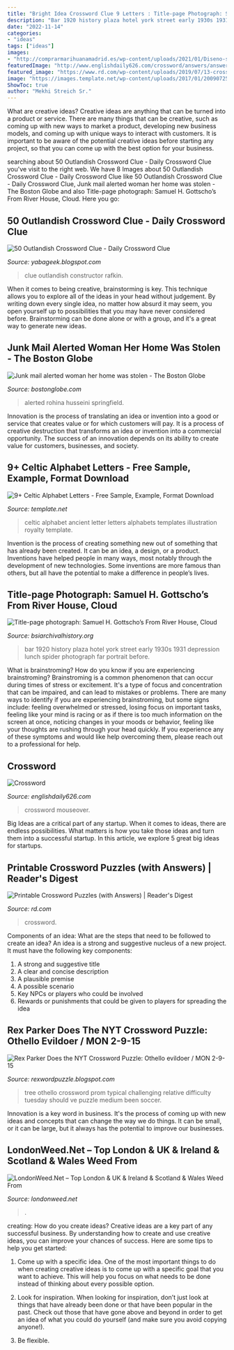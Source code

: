 ```yaml
---
title: "Bright Idea Crossword Clue 9 Letters : Title-page Photograph: Samuel H. Gottscho’s From River House, Cloud"
description: "Bar 1920 history plaza hotel york street early 1930s 1931 depression lunch spider photograph far portrait before"
date: "2022-11-14"
categories:
- "ideas"
tags: ["ideas"]
images:
- "http://comprarmarihuanamadrid.es/wp-content/uploads/2021/01/Diseno-sin-titulo-85.jpg"
featuredImage: "http://www.englishdaily626.com/crossword/answers/answers002.gif"
featured_image: "https://www.rd.com/wp-content/uploads/2019/07/13-crossword-answer.jpg?w=2000"
image: "https://images.template.net/wp-content/uploads/2017/01/20090725/Celtic-Alphabet-Letter-Illustration.jpg"
ShowToc: true
author: "Mekhi Streich Sr."
---
```



What are creative ideas?
Creative ideas are anything that can be turned into a product or service. There are many things that can be creative, such as coming up with new ways to market a product, developing new business models, and coming up with unique ways to interact with customers. It is important to be aware of the potential creative ideas before starting any project, so that you can come up with the best option for your business.

	

		
searching about 50 Outlandish Crossword Clue - Daily Crossword Clue you've visit to the right web. We have 8 Images about 50 Outlandish Crossword Clue - Daily Crossword Clue like 50 Outlandish Crossword Clue - Daily Crossword Clue, Junk mail alerted woman her home was stolen - The Boston Globe and also Title-page photograph: Samuel H. Gottscho’s From River House, Cloud. Here you go:
		
    
## 50 Outlandish Crossword Clue - Daily Crossword Clue

<img loading=lazy src="https://static01.nyt.com/images/2020/06/17/crosswords/17wordplay-constructor-rafkin/17wordplay-constructor-rafkin-superJumbo.jpg" onerror="this.onerror=null;this.src='https://tse2.mm.bing.net/th?id=OIP.KsnuYc03EK-R8t6QWjfAOgHaEy&amp;pid=15.1';" alt="50 Outlandish Crossword Clue - Daily Crossword Clue">

_Source: yabageek.blogspot.com_

>clue outlandish constructor rafkin. 

	

When it comes to being creative, brainstorming is key. This technique allows you to explore all of the ideas in your head without judgement. By writing down every single idea, no matter how absurd it may seem, you open yourself up to possibilities that you may have never considered before. Brainstorming can be done alone or with a group, and it's a great way to generate new ideas.

    
## Junk Mail Alerted Woman Her Home Was Stolen - The Boston Globe

<img loading=lazy src="https://arc-anglerfish-arc2-prod-bostonglobe.s3.amazonaws.com/public/ZJQWWDQSJUI6VMYUQQ3I27GCRM.jpg" onerror="this.onerror=null;this.src='https://tse4.mm.bing.net/th?id=OIP.zhyo2JnDybh_R2Nb28YM7gHaE0&amp;pid=15.1';" alt="Junk mail alerted woman her home was stolen - The Boston Globe">

_Source: bostonglobe.com_

>alerted rohina husseini springfield. 

	

Innovation is the process of translating an idea or invention into a good or service that creates value or for which customers will pay. It is a process of creative destruction that transforms an idea or invention into a commercial opportunity. The success of an innovation depends on its ability to create value for customers, businesses, and society.

    
## 9+ Celtic Alphabet Letters - Free Sample, Example, Format Download

<img loading=lazy src="https://images.template.net/wp-content/uploads/2017/01/20090725/Celtic-Alphabet-Letter-Illustration.jpg" onerror="this.onerror=null;this.src='https://tse3.mm.bing.net/th?id=OIP.DTAznVf64TIK6h0aRvVPjAHaE_&amp;pid=15.1';" alt="9+ Celtic Alphabet Letters - Free Sample, Example, Format Download">

_Source: template.net_

>celtic alphabet ancient letter letters alphabets templates illustration royalty template. 

	

Invention is the process of creating something new out of something that has already been created. It can be an idea, a design, or a product. Inventions have helped people in many ways, most notably through the development of new technologies. Some inventions are more famous than others, but all have the potential to make a difference in people’s lives.

    
## Title-page Photograph: Samuel H. Gottscho’s From River House, Cloud

<img loading=lazy src="https://www.bsiarchivalhistory.org/BSI_Archival_History/Woodys_pt_1_files/droppedImage_6.png" onerror="this.onerror=null;this.src='https://tse1.mm.bing.net/th?id=OIP.PLJldslxKrjtg3bufNF__QHaFM&amp;pid=15.1';" alt="Title-page photograph: Samuel H. Gottscho’s From River House, Cloud">

_Source: bsiarchivalhistory.org_

>bar 1920 history plaza hotel york street early 1930s 1931 depression lunch spider photograph far portrait before. 

	

What is brainstroming?
How do you know if you are experiencing brainstroming? Brainstroming is a common phenomenon that can occur during times of stress or excitement. It's a type of focus and concentration that can be impaired, and can lead to mistakes or problems. There are many ways to identify if you are experiencing brainstroming, but some signs include: feeling overwhelmed or stressed, losing focus on important tasks, feeling like your mind is racing or as if there is too much information on the screen at once, noticing changes in your moods or behavior, feeling like your thoughts are rushing through your head quickly. If you experience any of these symptoms and would like help overcoming them, please reach out to a professional for help.

    
## Crossword

<img loading=lazy src="http://www.englishdaily626.com/crossword/answers/answers002.gif" onerror="this.onerror=null;this.src='https://tse2.mm.bing.net/th?id=OIP.RwpWpxsJQBYTHT6WMCpJ6gAAAA&amp;pid=15.1';" alt="Crossword">

_Source: englishdaily626.com_

>crossword mouseover. 

	

Big Ideas are a critical part of any startup. When it comes to ideas, there are endless possibilities. What matters is how you take those ideas and turn them into a successful startup. In this article, we explore 5 great big ideas for startups.

    
## Printable Crossword Puzzles (with Answers) | Reader&#039;s Digest

<img loading=lazy src="https://www.rd.com/wp-content/uploads/2019/07/13-crossword-answer.jpg?w=2000" onerror="this.onerror=null;this.src='https://tse2.mm.bing.net/th?id=OIP.vzwCbyMShikiWM3rq7xVYgHaHa&amp;pid=15.1';" alt="Printable Crossword Puzzles (with Answers) | Reader&#039;s Digest">

_Source: rd.com_

>crossword. 

	

Components of an idea: What are the steps that need to be followed to create an idea?
An idea is a strong and suggestive nucleus of a new project. It must have the following key components:
1. A strong and suggestive title 
2. A clear and concise description 
3. A plausible premise 
4. A possible scenario 
5. Key NPCs or players who could be involved 
6. Rewards or punishments that could be given to players for spreading the idea 

    
## Rex Parker Does The NYT Crossword Puzzle: Othello Evildoer / MON 2-9-15

<img loading=lazy src="http://3.bp.blogspot.com/-LcKUd4wGRvw/VNf7vAO1KcI/AAAAAAAAYOk/Fy2M9u7TmW8/s1600/Fweb9%2Bcopy.jpg" onerror="this.onerror=null;this.src='https://tse2.mm.bing.net/th?id=OIP.DdgMHb4wHj93vaGTBhY_tgHaHY&amp;pid=15.1';" alt="Rex Parker Does the NYT Crossword Puzzle: Othello evildoer / MON 2-9-15">

_Source: rexwordpuzzle.blogspot.com_

>tree othello crossword prom typical challenging relative difficulty tuesday should ve puzzle medium been soccer. 

	

Innovation is a key word in business. It's the process of coming up with new ideas and concepts that can change the way we do things. It can be small, or it can be large, but it always has the potential to improve our businesses.

    
## LondonWeed.Net – Top London &amp; UK &amp; Ireland &amp; Scotland &amp; Wales Weed From

<img loading=lazy src="http://comprarmarihuanamadrid.es/wp-content/uploads/2021/01/Diseno-sin-titulo-85.jpg" onerror="this.onerror=null;this.src='https://tse4.mm.bing.net/th?id=OIP.1lDPIRtZlyeOsBQcWpHpMgAAAA&amp;pid=15.1';" alt="LondonWeed.Net – Top London &amp; UK &amp; Ireland &amp; Scotland &amp; Wales Weed From">

_Source: londonweed.net_

>. 

	

creating: How do you create ideas?
Creative ideas are a key part of any successful business. By understanding how to create and use creative ideas, you can improve your chances of success. Here are some tips to help you get started:
1. Come up with a specific idea. One of the most important things to do when creating creative ideas is to come up with a specific goal that you want to achieve. This will help you focus on what needs to be done instead of thinking about every possible option.

2. Look for inspiration. When looking for inspiration, don’t just look at things that have already been done or that have been popular in the past. Check out those that have gone above and beyond in order to get an idea of what you could do yourself (and make sure you avoid copying anyone!).

3. Be flexible.

